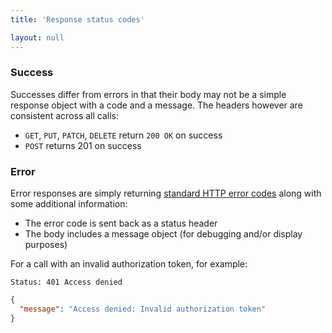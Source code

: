 ```yaml
---
title: 'Response status codes'

layout: null
---
```


### Success

Successes differ from errors in that their body may not be a simple response object with a code and a message. The headers however are consistent across all calls:

* `GET`, `PUT`, `PATCH`, `DELETE` return `200 OK` on success
* `POST` returns 201 on success

### Error

Error responses are simply returning [standard HTTP error codes](http://www.w3.org/Protocols/rfc2616/rfc2616-sec10.html) along with some additional information:

* The error code is sent back as a status header
* The body includes a message object (for debugging and/or display purposes)

For a call with an invalid authorization token, for example:

```Status: 401 Access denied```

``` json
{
  "message": "Access denied: Invalid authorization token"
}
```
